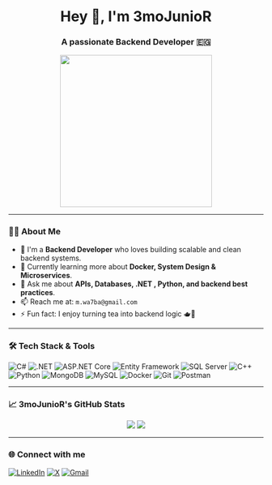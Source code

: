 <h1 align="center">Hey 👋, I'm 3moJunioR </h1>
<h3 align="center">A passionate Backend Developer 🇪🇬</h3>

<p align="center">
  <img src="https://media.giphy.com/media/qgQUggAC3Pfv687qPC/giphy.gif" width="300" />
</p>

---

### 👨‍💻 About Me

- 🔧 I'm a **Backend Developer** who loves building scalable and clean backend systems.
- 🌱 Currently learning more about **Docker, System Design & Microservices**.
- 💬 Ask me about **APIs, Databases, .NET , Python, and backend best practices**.
- 📫 Reach me at: `m.wa7ba@gmail.com`
- ⚡ Fun fact: I enjoy turning tea into backend logic 🫖🍵

---

### 🛠️ Tech Stack & Tools

![C#](https://img.shields.io/badge/-CSharp-239120?style=flat&logo=c-sharp&logoColor=white)
![.NET](https://img.shields.io/badge/-.NET-512BD4?style=flat&logo=dotnet&logoColor=white)
![ASP.NET Core](https://img.shields.io/badge/-ASP.NET_Core-512BD4?style=flat&logo=dotnet&logoColor=white)
![Entity Framework](https://img.shields.io/badge/-Entity_Framework-6DB33F?style=flat&logo=nuget&logoColor=white)
![SQL Server](https://img.shields.io/badge/-SQL_Server-CC2927?style=flat&logo=microsoft-sql-server&logoColor=white)
![C++](https://img.shields.io/badge/-C++-00599C?style=flat&logo=c%2B%2B&logoColor=white)
![Python](https://img.shields.io/badge/-Python-3776AB?style=flat&logo=python&logoColor=white)
![MongoDB](https://img.shields.io/badge/-MongoDB-4EA94B?style=flat&logo=mongodb&logoColor=white)
![MySQL](https://img.shields.io/badge/-MySQL-00758F?style=flat&logo=mysql&logoColor=white)
![Docker](https://img.shields.io/badge/-Docker-2496ED?style=flat&logo=docker&logoColor=white)
![Git](https://img.shields.io/badge/-Git-F05032?style=flat&logo=git&logoColor=white)
![Postman](https://img.shields.io/badge/-Postman-FF6C37?style=flat&logo=postman&logoColor=white)

---

### 📈 3moJunioR's GitHub Stats

<p align="center">
  <img src="https://github-readme-stats.vercel.app/api?username=3moJunior&show_icons=true&theme=tokyonight&cache_seconds=1800" />
<img src="https://github-readme-stats.vercel.app/api/top-langs/?username=3moJunior&layout=compact&theme=tokyonight" />
</p>

---

### 🌐 Connect with me

[![LinkedIn](https://img.shields.io/badge/-LinkedIn-0A66C2?style=flat&logo=linkedin&logoColor=white)](https://www.linkedin.com/in/mohamedwahba22)
[![X](https://img.shields.io/badge/-@3moJunior-1DA1F2?style=flat&logo=x&logoColor=white)](https://x.com/3moJunior)
[![Gmail](https://img.shields.io/badge/-m.wa7ba@gmail.com-D14836?style=flat&logo=gmail&logoColor=white)](mailto:m.wa7ba@gmail.com)
